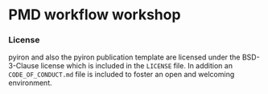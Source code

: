 # PMD workflow workshop

### License
pyiron and also the pyiron publication template are licensed under the BSD-3-Clause license which is included in the `LICENSE` file. In addition an `CODE_OF_CONDUCT.md` file is included to foster an open and welcoming environment.
